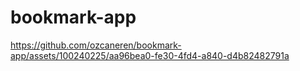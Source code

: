 # bookmark-app


https://github.com/ozcaneren/bookmark-app/assets/100240225/aa96bea0-fe30-4fd4-a840-d4b82482791a

